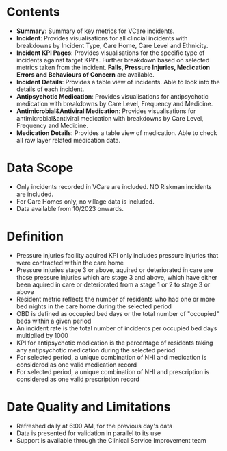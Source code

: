 # Contents
 
- **Summary**: Summary of key metrics for VCare incidents.
- **Incident**: Provides visualisations for all clincial incidents with breakdowns by Incident Type, Care Home, Care Level and Ethnicity.
- **Incident KPI Pages**: Provides visualisations for the specific type of incidents against target KPI's. Further breakdown based on selected metrics taken from the incident. **Falls, Pressure Injuries, Medication Errors and Behaviours of Concern** are available.
- **Incident Details**: Provides a table view of incidents. Able to look into the details of each incident.
- **Antipsychotic Medication**: Provides visualisations for antipsychotic medication with breakdowns by Care Level, Frequency and Medicine.
- **Antimicrobial&Antiviral Medication**: Provides visualisations for antimicrobial&antiviral medication with breakdowns by Care Level, Frequency and Medicine.
- **Medication Details**: Provides a table view of medication. Able to check all raw layer related medication data.
 
# Data Scope
 
- Only incidents recorded in VCare are included. NO Riskman incidents are included.
- For Care Homes only, no village data is included.
- Data available from 10/2023 onwards.
 
# Definition

- Pressure injuries facility aquired KPI only includes pressure injuries that were contracted within the care home
- Pressure injuries stage 3 or above, aquired or deteriorated in care are those pressure injuries which are stage 3 and above, which have either been aquired in care or deteriorated from a stage 1 or 2 to stage 3 or above
- Resident metric reflects the number of residents who had one or more bed nights in the care home during the selected period
- OBD is defined as occupied bed days or the total number of "occupied" beds within a given period
- An incident rate is the total number of incidents per occupied bed days multiplied by 1000
- KPI for antipsychotic medication is the percentage of residents taking any antipsychotic medication during the selected period
- For selected period, a unique combination of NHI and medication is considered as one valid medication record
- For selected period, a unique combination of NHI and prescription is considered as one valid prescription record
 
# Date Quality and Limitations
 
- Refreshed daily at 6:00 AM, for the previous day's data 
- Data is presented for validation in parallel to its use
- Support is available through the Clinical Service Improvement team